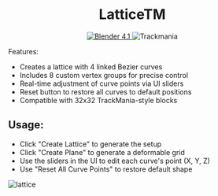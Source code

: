 <h1 align="center">
  LatticeTM
</h1>

<p align="center">
<a href="https://www.blender.org/" target="blank">
<img src="https://img.shields.io/badge/Blender-4.1-2" alt="Blender 4.1" />
</a>
<img src="https://img.shields.io/badge/Trackmania-blender%20Lattice-brightgreen" alt="Trackmania"/>

Features:
 - Creates a lattice with 4 linked Bezier curves
 - Includes 8 custom vertex groups for precise control
 - Real-time adjustment of curve points via UI sliders
 - Reset button to restore all curves to default positions
 - Compatible with 32x32 TrackMania-style blocks

## Usage:
 - Click "Create Lattice" to generate the setup
 - Click "Create Plane" to generate a deformable grid
 - Use the sliders in the UI to edit each curve's point (X, Y, Z)
 - Use "Reset All Curve Points" to restore default shape

  ![lattice](https://github.com/user-attachments/assets/44727292-2719-4db7-8949-16ef91212203)





